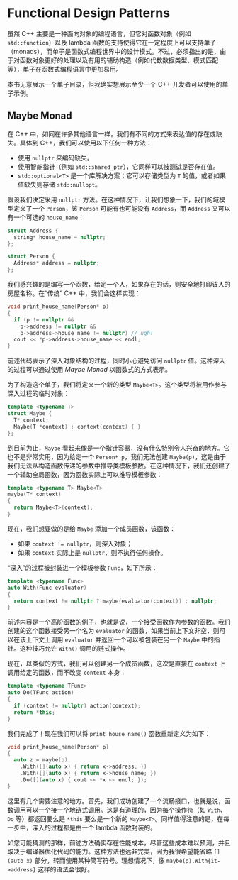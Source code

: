# Functional Design Patterns

虽然 C++ 主要是一种面向对象的编程语言，但它对函数对象（例如 `std::function`）以及 lambda 函数的支持使得它在一定程度上可以支持单子（monads），而单子是函数式编程世界中的设计模式。不过，必须指出的是，由于对函数对象更好的处理以及有用的辅助构造（例如代数数据类型、模式匹配等），单子在函数式编程语言中更加易用。

本书无意展示一个单子目录，但我确实想展示至少一个 C++ 开发者可以使用的单子示例。

## Maybe Monad

在 C++ 中，如同在许多其他语言一样，我们有不同的方式来表达值的存在或缺失。具体到 C++，我们可以使用以下任何一种方法：

- 使用 `nullptr` 来编码缺失。
- 使用智能指针（例如 `std::shared_ptr`），它同样可以被测试是否存在值。
- `std::optional<T>` 是一个库解决方案；它可以存储类型为 `T` 的值，或者如果值缺失则存储 `std::nullopt`。

假设我们决定采用 `nullptr` 方法。在这种情况下，让我们想象一下，我们的域模型定义了一个 `Person`，该 `Person` 可能有也可能没有 `Address`，而 `Address` 又可以有一个可选的 `house_name`：

```c++
struct Address {
  string* house_name = nullptr;
};

struct Person {
  Address* address = nullptr;
};
```

我们感兴趣的是编写一个函数，给定一个人，如果存在的话，则安全地打印该人的房屋名称。在“传统” C++ 中，我们会这样实现：

```c++
void print_house_name(Person* p)
{
  if (p != nullptr &&
    p->address != nullptr &&
    p->address->house_name != nullptr) // ugh!
  cout << *p->address->house_name << endl;
}
```

前述代码表示了深入对象结构的过程，同时小心避免访问 `nullptr` 值。这种深入的过程可以通过使用 *Maybe Monad* 以函数式的方式表示。

为了构造这个单子，我们将定义一个新的类型 `Maybe<T>`。这个类型将被用作参与深入过程的临时对象：

```c++
template <typename T>
struct Maybe {
  T* context;
  Maybe(T *context) : context(context) { }
};
```

到目前为止，`Maybe` 看起来像是一个指针容器，没有什么特别令人兴奋的地方。它也不是非常实用，因为给定一个 `Person* p`，我们无法创建 `Maybe(p)`，这是由于我们无法从构造函数传递的参数中推导类模板参数。在这种情况下，我们还创建了一个辅助全局函数，因为函数实际上可以推导模板参数：

```c++
template <typename T> Maybe<T>
maybe(T* context)
{
  return Maybe<T>(context);
}
```

现在，我们想要做的是给 `Maybe` 添加一个成员函数，该函数：

- 如果 `context != nullptr`，则深入对象；
- 如果 `context` 实际上是 `nullptr`，则不执行任何操作。

“深入”的过程被封装进一个模板参数 `Func`，如下所示：

```c++
template <typename Func>
auto With(Func evaluator)
{
  return context != nullptr ? maybe(evaluator(context)) : nullptr;
}
```

前述内容是一个高阶函数的例子，也就是说，一个接受函数作为参数的函数。我们创建的这个函数接受另一个名为 `evaluator` 的函数，如果当前上下文非空，则可以在该上下文上调用 `evaluator` 并返回一个可以被包装在另一个 `Maybe` 中的指针。这种技巧允许 `With()` 调用的链式操作。

现在，以类似的方式，我们可以创建另一个成员函数，这次是直接在 `context` 上调用给定的函数，而不改变 `context` 本身：

```c++
template <typename TFunc>
auto Do(TFunc action)
{
  if (context != nullptr) action(context);
  return *this;
}
```

我们完成了！现在我们可以将 `print_house_name()` 函数重新定义为如下：

```c++
void print_house_name(Person* p)
{
  auto z = maybe(p)
    .With([](auto x) { return x->address; })
    .With([](auto x) { return x->house_name; })
    .Do([](auto x) { cout << *x << endl; });
}
```

这里有几个需要注意的地方。首先，我们成功创建了一个流畅接口，也就是说，函数调用可以一个接一个地链式调用。这是有道理的，因为每个操作符（如 `With`、`Do` 等）都返回要么是 `*this` 要么是一个新的 `Maybe<T>`。同样值得注意的是，在每一步中，深入的过程都是由一个 lambda 函数封装的。

如您可能猜测的那样，前述方法确实存在性能成本，尽管这些成本难以预测，并且取决于编译器优化代码的能力。这种方法也远非完美，因为我很希望能省略 `[](auto x)` 部分，转而使用某种简写符号。理想情况下，像 `maybe(p).With{it->address}` 这样的语法会很好。
